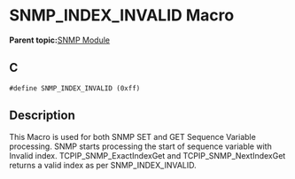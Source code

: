 # SNMP\_INDEX\_INVALID Macro

**Parent topic:**[SNMP Module](GUID-7764E81C-8FC9-4B3E-8830-255BDE678AA0.md)

## C

```
#define SNMP_INDEX_INVALID (0xff)
```

## Description

This Macro is used for both SNMP SET and GET Sequence Variable processing. SNMP starts processing the start of sequence variable with Invalid index. TCPIP\_SNMP\_ExactIndexGet and TCPIP\_SNMP\_NextIndexGet returns a valid index as per SNMP\_INDEX\_INVALID.

